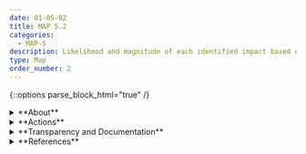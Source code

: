 ```yaml
---
date: 01-05-02
title: MAP 5.2
categories:
  - MAP-5
description: Likelihood and magnitude of each identified impact based on expected use, past uses of AI systems in similar contexts, public incident reports, stakeholder feedback, or other data are identified and documented.
type: Map
order_number: 2
---
```


{::options parse_block_html="true" /}


<details>
<summary markdown="span">**About**</summary>
<br>
The likelihood of AI system impacts identified in Map 5.1 should be evaluated. Potential impacts should be documented and triaged. 

Likelihood estimates may then be assessed and judged for go/no-go decisions about deploying an AI system. If an organization decides to proceed with deploying the system, the likelihood estimate can be used to assign oversight resources appropriate for the  risk level.

</details>

<details>
<summary markdown="span">**Actions**</summary>

* Establish assessment scales for measuring AI system impact. Scales may be qualitative, such as red-amber-green (RAG), or may entail simulations or econometric approaches. Document and apply scales uniformly across the organization’s AI portfolio. 
* Apply impact assessments regularly at key stages in the AI lifecycle, connected to system impacts and frequency of system updates. 
* Assess system benefits and negative impacts in relation to trustworthy characteristics.

</details>

<details>
<summary markdown="span">**Transparency and Documentation**</summary>
<br>
**Organizations can document the following:**
- Which population(s) does the AI system impact?
- What assessments has the entity conducted on data security and privacy impacts associated with the AI system?
- Can the AI system be audited by independent third parties?

**AI Transparency Resources:**
- Datasheets for Datasets
- GAO-21-519SP: AI Accountability Framework for Federal Agencies & Other Entities
- “AI policies and initiatives,” in Artificial Intelligence in Society, OECD, 2019
- Intel.gov: AI Ethics Framework for Intelligence Community  - 2020
- Assessment List for Trustworthy AI (ALTAI) - The High-Level Expert Group on AI - 2019

</details>

<details>
<summary markdown="span">**References**</summary>
<br>
Emilio Gómez-González and Emilia Gómez. 2020. Artificial intelligence in medicine and healthcare. Joint Research Centre (European Commission). [URL](https://op.europa.eu/en/publication-detail/-/publication/b4b5db47-94c0-11ea-aac4-01aa75ed71a1/language-en)

Artificial Intelligence Incident Database. 2022. [URL](https://incidentdatabase.ai/?lang=en)

Anthony M. Barrett, Dan Hendrycks, Jessica Newman and Brandie Nonnecke. “Actionable Guidance for High-Consequence AI Risk Management: Towards Standards Addressing AI Catastrophic Risks". ArXiv abs/2206.08966 (2022) [URL](https://arxiv.org/abs/2206.08966)
</details>
